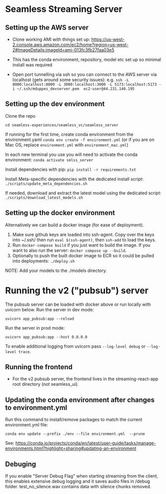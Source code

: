 # Seamless Streaming Server

## Setting up the AWS server

- Clone working AMI with things set up: https://us-west-2.console.aws.amazon.com/ec2/home?region=us-west-2#ImageDetails:imageId=ami-013fc3fb27faa03e5
- This has the conda environment, repository, model etc set up so minimal install was required

- Open port tunnelling via ssh so you can connect to the AWS server via localhost (gets around some security issues): e.g. `ssh -L 8000:localhost:8000 -L 3000:localhost:3000 -L 5173:localhost:5173 -i ~/.ssh/mduppes_devserver.pem  ec2-user@44.231.140.195`

## Setting up the dev environment

Clone the repo

`cd seamless-experiences/seamless_vc/seamless_server`

If running for the first time, create conda environment from the environment.yaml `conda env create -f environment.yml`
(or if you are on Mac OS, replace `environment.yml` with `environment_mac.yml`)

In each new terminal you use you will need to activate the conda environment:
`conda activate smlss_server`

Install dependencies with pip:
`pip install -r requirements.txt`

Install Meta-specific dependencies with the dedicated install script:
`./scripts/update_meta_dependencies.sh`

If needed, download and extract the latest model using the dedicated script:
`./scripts/download_latest_models.sh`

## Setting up the docker environment

Alternatively we can build a docker image (for ease of deployment).

1. Make sure github keys are loaded into ssh-agent. Copy over the keys into ~/.ssh/ then run `eval $(ssh-agent)`, then `ssh-add` to load the keys.
2. Run `docker-compose build` if you just want to build the image. If you want to also run the server: `docker compose up --build`.
3. Optionally to push the built docker image to ECR so it could be pulled into deployments: `./deploy.sh` 

NOTE: Add your models to the ./models directory.

# Running the v2 ("pubsub") server

The pubsub server can be loaded with docker above or run locally with uvicorn below.
Run the server in dev mode:

```
uvicorn app_pubsub:app --reload
```

Run the server in prod mode:

```
uvicorn app_pubsub:app --host 0.0.0.0
```

To enable additional logging from uvicorn pass `--log-level debug` or `--log-level trace`.

## Running the frontend

- For the v2 pubsub server, the frontend lives in the streaming-react-app root directory (not seamless_ui).

## Updating the conda environment after changes to environment.yml

Run this command to install/remove packages to match the current environment.yml file:

`conda env update --prefix ./env --file environment.yml  --prune`

See: https://conda.io/projects/conda/en/latest/user-guide/tasks/manage-environments.html?highlight=sharing#updating-an-environment

## Debuging

If you enable "Server Debug Flag" when starting streaming from the client, this enables extensive debug logging and it saves audio files in /debug folder. test_no_silence.wav contains data with silence chunks removed.
